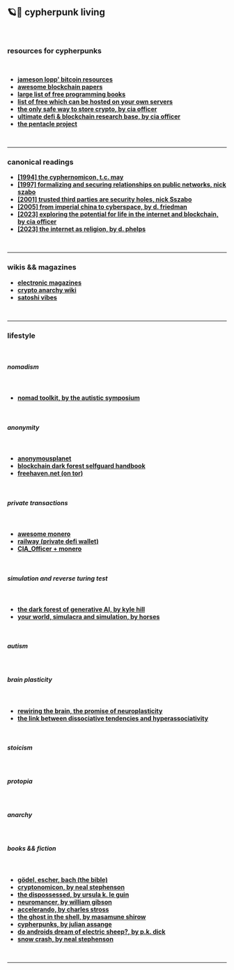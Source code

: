 ## 🪐🏴 cypherpunk living 


<br>

### resources for cypherpunks 

<br>


- **[jameson lopp' bitcoin resources](https://www.lopp.net/bitcoin-information.html)**
- **[awesome blockchain papers](https://github.com/decrypto-org/blockchain-papers)**
- **[large list of free programming books](https://github.com/EbookFoundation/free-programming-books/tree/main)**
- **[list of free which can be hosted on your own servers](https://github.com/awesome-selfhosted/awesome-selfhosted)**
- **[the only safe way to store crypto, by cia officer](https://officercia.mirror.xyz/NS2iRVe70aFRzCed2oX24ZoTIGMLnaHAg9UGT06cyOI)**
- **[ultimate defi & blockchain research base, by cia officer](https://github.com/OffcierCia/ultimate-defi-research-base?tab=readme-ov-file)**
- **[the pentacle project](https://pentacle.xyz/)**


<br>

----

### canonical readings 



* **[[1994] the cyphernomicon, t.c. may](https://nakamotoinstitute.org/static/docs/cyphernomicon.txt)**
* **[[1997] formalizing and securing relationships on public networks, nick szabo](https://nakamotoinstitute.org/formalizing-securing-relationships/)**
* **[[2001] trusted third parties are security holes, nick Sszabo](https://nakamotoinstitute.org/trusted-third-parties/)**
* **[[2005] from imperial china to cyberspace, by d. friedman](http://www.daviddfriedman.com/Academic/Course_Pages/analytical_methods_08/china_to_cyberspace.htm)**
* **[[2023] exploring the potential for life in the internet and blockchain, by cia officer](https://officercia.mirror.xyz/hsKGwmqe2-B5xR1V-qydYwgLwGLuMliUsudxQ6yXiiE)**
* **[[2023] the internet as religion, by d. phelps](https://davidphelps.substack.com/p/the-internet-as-religion)**

<br>

---

### wikis && magazines


* **[electronic magazines](http://www.textfiles.com/magazines/)**
* **[crypto anarchy wiki](https://cryptoanarchy.wiki/)**
* **[satoshi vibes](https://www.satoshivibes.com/)**


<br>

----

### lifestyle

<br>


##### nomadism

<br>

* **[nomad toolkit, by the autistic symposium](https://github.com/autistic-symposium/nomad-toolkit)**

<br>

##### anonymity

<br>

* **[anonymousplanet](https://anonymousplanet.org/)**
* **[blockchain dark forest selfguard handbook](https://github.com/slowmist/Blockchain-dark-forest-selfguard-handbook)**
* **[freehaven.net (on tor)](http://7fa6xlti5joarlmkuhjaifa47ukgcwz6tfndgax45ocyn4rixm632jid.onion/index.html)**

<br>

##### private transactions

<br>

* **[awesome monero](https://github.com/PrivOci/awesome-monero)**
* **[railway (private defi wallet)](https://www.railway.xyz/)**
* **[CIA_Officer + monero](https://telegra.ph/CIA-Officer--Monero-05-08)**

<br>

##### simulation and reverse turing test

<br>

* **[the dark forest of generative AI, by kyle hill](https://www.youtube.com/watch?v=JrcbH0ge2WE)**
* **[your world, simulacra and simulation, by horses](https://www.youtube.com/watch?v=ZOkRF3Xp_4E)**

<br>


##### autism

<br>

##### brain plasticity 

<br>

* **[rewiring the brain, the promise of neuroplasticity](https://www.youtube.com/watch?v=RDVgfFzZVsA)**
* **[the link between dissociative tendencies and hyperassociativity](https://www.sciencedirect.com/science/article/pii/S0005791621000306)**

<br>

##### stoicism

<br>

##### protopia 

<br>

##### anarchy 

<br>

##### books && fiction

<br>

* **[gödel, escher, bach (the bible)](https://en.wikipedia.org/wiki/G%C3%B6del,_Escher,_Bach)**
* **[cryptonomicon, by neal stephenson](https://en.wikipedia.org/wiki/Cryptonomicon)**
* **[the dispossessed, by ursula k. le guin](https://en.wikipedia.org/wiki/The_Dispossessed)**
* **[neuromancer, by william gibson](https://en.wikipedia.org/wiki/Neuromancer)**
* **[accelerando, by charles stross](https://en.wikipedia.org/wiki/Accelerando)**
* **[the ghost in the shell, by masamune shirow](https://en.wikipedia.org/wiki/Ghost_in_the_Shell_(manga))**
* **[cypherpunks, by julian assange](https://en.wikipedia.org/wiki/Cypherpunks_(book))**
* **[do androids dream of electric sheep?, by p.k. dick](https://en.wikipedia.org/wiki/Do_Androids_Dream_of_Electric_Sheep%3F)**
* **[snow crash, by neal stephenson](https://en.wikipedia.org/wiki/Snow_Crash)**

<br>

---- 
